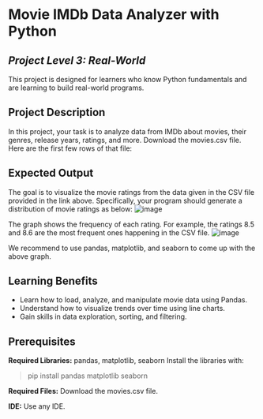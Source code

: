 # Movie IMDb Data Analyzer with Python

## _Project Level 3: Real-World_

This project is designed for learners who know Python fundamentals and are learning to build real-world programs.

## Project Description

In this project, your task is to analyze data from IMDb about movies, their genres, release years, ratings, and more. Download the movies.csv file. Here are the first few rows of that file:

## Expected Output

The goal is to visualize the movie ratings from the data given in the CSV file provided in the link above. Specifically, your program should generate a distribution of movie ratings as below:
![image](https://github.com/user-attachments/assets/2e92b5e5-157d-4218-9eb8-fe6cd1de7a04)

The graph shows the frequency of each rating. For example, the ratings 8.5 and 8.6 are the most frequent ones happening in the CSV file.
![image](https://github.com/user-attachments/assets/6cf703ae-8c14-499f-a3c9-0fbcb8c7b863)

We recommend to use pandas, matplotlib, and seaborn to come up with the above graph.

## Learning Benefits

- Learn how to load, analyze, and manipulate movie data using Pandas.
- Understand how to visualize trends over time using line charts.
- Gain skills in data exploration, sorting, and filtering.

## Prerequisites
**Required Libraries:** pandas, matplotlib, seaborn
Install the libraries with:
  > pip install pandas matplotlib seaborn

**Required Files:** Download the movies.csv file.

**IDE:** Use any IDE.
